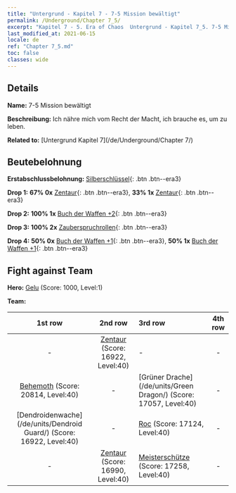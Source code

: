 ```yaml
---
title: "Untergrund - Kapitel 7 - 7-5 Mission bewältigt"
permalink: /Underground/Chapter 7_5/
excerpt: "Kapitel 7 - 5. Era of Chaos  Untergrund - Kapitel 7_5. 7-5 Mission bewältigt"
last_modified_at: 2021-06-15
locale: de
ref: "Chapter 7_5.md"
toc: false
classes: wide
---
```


## Details

 **Name:** 7-5 Mission bewältigt

 **Beschreibung:** Ich nähre mich vom Recht der Macht, ich brauche es, um zu leben.

 **Related to:** [Untergrund Kapitel 7](/de/Underground/Chapter 7/)

## Beutebelohnung

 **Erstabschlussbelohnung:** [Silberschlüssel](/ItemsDE/con_693/){: .btn .btn--era3}

 **Drop 1:** **67% 0x** [Zentaur](/ItemsDE/unt_199/){: .btn .btn--era3}, **33% 1x** [Zentaur](/ItemsDE/unt_199/){: .btn .btn--era3}

 **Drop 2:** **100% 1x** [Buch der Waffen +2](/ItemsDE/mat_32/){: .btn .btn--era3}

 **Drop 3:** **100% 2x** [Zauberspruchrollen](/ItemsDE/con_694/){: .btn .btn--era3}

 **Drop 4:** **50% 0x** [Buch der Waffen +1](/ItemsDE/mat_25/){: .btn .btn--era3}, **50% 1x** [Buch der Waffen +1](/ItemsDE/mat_25/){: .btn .btn--era3}


## Fight against Team
 **Hero:** [Gelu](/de/heroes/Gelu/) (Score: 1000, Level:1)

 **Team:**


  | 1st row | 2nd row | 3rd row | 4th row |
  |:----:|:----:|:----|:----:|
  | - | [Zentaur](/de/units/Centaur/) (Score: 16922, Level:40)  | - | - |
  | [Behemoth](/de/units/Behemoth/) (Score: 20814, Level:40)  | - | [Grüner Drache](/de/units/Green Dragon/) (Score: 17057, Level:40)  | - |
  | [Dendroidenwache](/de/units/Dendroid Guard/) (Score: 16922, Level:40)  | - | [Roc](/de/units/Roc/) (Score: 17124, Level:40)  | - |
  | - | [Zentaur](/de/units/Centaur/) (Score: 16990, Level:40)  | [Meisterschütze](/de/units/Sharpshooter/) (Score: 17258, Level:40)  | - |


